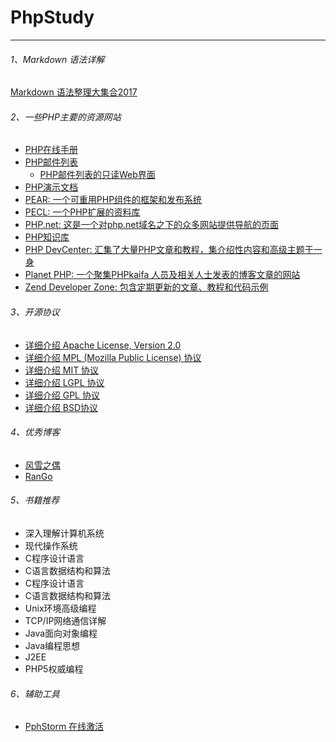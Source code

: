# PhpStudy
---
###### 1、Markdown 语法详解
[Markdown 语法整理大集合2017](https://www.jianshu.com/p/b03a8d7b1719)

###### 2、一些PHP主要的资源网站
- [PHP在线手册](http://www.php.net/manual)
- [PHP邮件列表](http://www.php.net/mailing-lists.php)
   - [PHP邮件列表的只读Web界面](http://news.php.net/)
- [PHP演示文档](http://talks.php.net)
- [PEAR: 一个可重用PHP组件的框架和发布系统](http://pear.php.net)
- [PECL: 一个PHP扩展的资料库](http://pecl.php.net)
- [PHP.net: 这是一个对php.net域名之下的众多网站提供导航的页面](http://www.php.net/sites.php)
- [PHP知识库](http://php.faqts.com)
- [PHP DevCenter: 汇集了大量PHP文章和教程，集介绍性内容和高级主题于一身](http://www.onlamp.com/php)
- [Planet PHP: 一个聚集PHPkaifa 人员及相关人士发表的博客文章的网站](http://www.planet-php.net)
- [Zend Developer Zone: 包含定期更新的文章、教程和代码示例](http://devzone.zend.com)

###### 3、开源协议
- [详细介绍 Apache License, Version 2.0](http://www.apache.org/licenses/LICENSE-2.0.html)
- [详细介绍 MPL (Mozilla Public License) 协议](http://www.mozilla.org/MPL/MPL-1.1.html)
- [详细介绍 MIT 协议](http://www.opensource.org/licenses/mit-license.php)
- [详细介绍 LGPL 协议](https://www.oschina.net/question/12_2827)
- [详细介绍 GPL 协议](https://www.oschina.net/question/12_2826)
- [详细介绍 BSD协议](https://www.oschina.net/question/12_2825)

###### 4、优秀博客
- [风雪之偶](http://www.laruence.com/)
- [RanGo](http://rango.swoole.com/)

###### 5、书籍推荐
- 深入理解计算机系统
- 现代操作系统
- C程序设计语言
- C语言数据结构和算法
- C程序设计语言
- C语言数据结构和算法
- Unix环境高级编程
- TCP/IP网络通信详解
- Java面向对象编程
- Java编程思想
- J2EE
- PHP5权威编程

###### 6、辅助工具
- [PphStorm 在线激活](http://idea.lanyus.com/)
